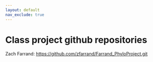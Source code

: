 ```yaml
---
layout: default
nav_exclude: true
---
```


# Class project github repositories


Zach Farrand: https://github.com/zfarrand/Farrand_PhyloProject.git
